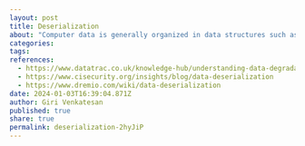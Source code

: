 ```yaml
---
layout: post
title: Deserialization
about: "Computer data is generally organized in data structures such as arrays, records, graphs, classes, or other configurations for efficiency. When data structures need to be stored or transmitted to another location, such as across a network, they need to go through a process called serialization. This process converts and changes the data organization into a linear format that is needed for storage or transmission across computing devices. The deserialization process from the linear data is the reverse, and causes the Address object to be instantiated in memory.."
categories:
tags:
references:
  - https://www.datatrac.co.uk/knowledge-hub/understanding-data-degradation
  - https://www.cisecurity.org/insights/blog/data-deserialization
  - https://www.dremio.com/wiki/data-deserialization
date: 2024-01-03T16:39:04.871Z
author: Giri Venkatesan
published: true
share: true
permalink: deserialization-2hyJiP
---
```

